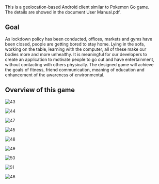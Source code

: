 This is a geolocation-based Android client similar to Pokemon Go game. The details are showed in the document User Manual.pdf. 



## Goal

As lockdown policy has been conducted, offices, markets and gyms have been closed, people are getting bored to stay home. Lying in the sofa, working on the table, learning with the computer, all of these make our bodies more and more unhealthy. It is meaningful for our developers to create an application to motivate people to go out and have entertainment, without contacting with others physically. The designed game will achieve the goals of fitness, friend communication, meaning of education and enhancement of the awareness of environmental.



## Overview of this game

![ 43](README.assets/%2043.JPG)

![ 44](README.assets/%2044.JPG)

![ 47](README.assets/%2047.JPG)

![45](README.assets/45.JPG)

![ 48](README.assets/%2048.JPG)

![ 49](README.assets/%2049.JPG)

![ 50](README.assets/%2050.JPG)

![ 51](README.assets/%2051.JPG)

![48](README.assets/48.JPG)


